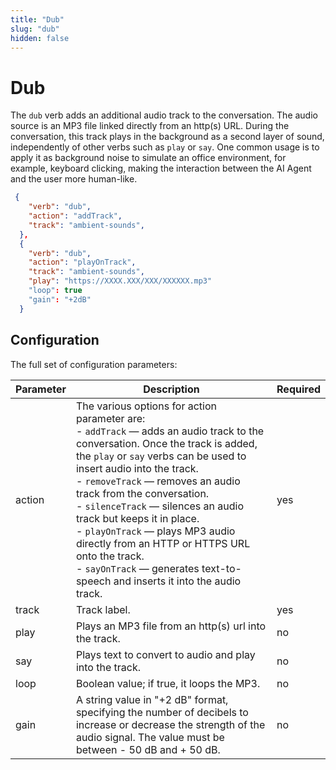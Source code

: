 ```yaml
---
title: "Dub"
slug: "dub"
hidden: false
---
```


# Dub

The `dub` verb adds an additional audio track to the conversation. The audio source is an MP3 file linked directly from an http(s) URL. During the conversation, this track plays in the background as a second layer of sound, independently of other verbs such as `play` or `say`. One common usage is to apply it as background noise to simulate an office environment, for example, keyboard clicking, making the interaction between the AI Agent and the user more human-like.


```json
 {
    "verb": "dub",
    "action": "addTrack",
    "track": "ambient-sounds",
  },
  {
    "verb": "dub",
    "action": "playOnTrack",
    "track": "ambient-sounds",
    "play": "https://XXXX.XXX/XXX/XXXXXX.mp3"
    "loop": true
    "gain": "+2dB"
  }
```

## Configuration

The full set of configuration parameters:

| Parameter | Description                                                                                                                                                                                                                                                                                                                                                                                                                                                                                   | Required |
|-----------|-----------------------------------------------------------------------------------------------------------------------------------------------------------------------------------------------------------------------------------------------------------------------------------------------------------------------------------------------------------------------------------------------------------------------------------------------------------------------------------------------|----------|
| action    | The various options for action parameter are: <br> - `addTrack` — adds an audio track to the conversation. Once the track is added, the `play` or `say` verbs can be used to insert audio into the track. <br> - `removeTrack` — removes an audio track from the conversation. <br> - `silenceTrack` — silences an audio track but keeps it in place. <br> - `playOnTrack` — plays MP3 audio directly from an HTTP or HTTPS URL onto the track.  <br> - `sayOnTrack` — generates text-to-speech and inserts it into the audio track.           | yes      |
| track     | Track label.                                                                                                                                                                                                                                                                                                                                                                                                                                                                                  | yes      |
| play      | Plays an MP3 file from an http(s) url into the track.                                                                                                                                                                                                                                                                                                                                                                                                                                         | no       |
| say       | Plays text to convert to audio and play into the track.                                                                                                                                                                                                                                                                                                                                                                                                                                       | no       |
| loop      | Boolean value; if true, it loops the MP3.                                                                                                                                                                                                                                                                                                                                                                                                                                                     | no       |
| gain      | A string value in "+2 dB" format, specifying the number of decibels to increase or decrease the strength of the audio signal. The value must be between - 50 dB and + 50 dB.                                                                                                                                                                                                                                                                                                                  | no       |